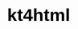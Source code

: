 # kt4html
<!DOCTYPE html>
<html lang="en">
<head>
    <meta charset="UTF-8">
    <meta name="viewport" content="width=device-width, initial-scale=1.0">
    <title>Document</title>
    <style>
        .upfloar-log {
            display: flex;
        }
        .upfloar-read-f {
            display: flex;
            margin-left: 45em;
            padding-top: 35px;
            
        }
        .upfloar-read {
            display: flex;
            padding-top: 35px;
        }
        .flex-up {
            display: flex;
            justify-content: space-between;
            width: 100%;
            height: 100px;
            
        }
        html, body {
            padding: 0;
            margin: 0;
            font-family: Verdana, Arial, sans-serif;
        }
        body {
            color: #000000;
            font-size: 1.1em;
            padding: 1em;
            display: flex;
            flex-direction: column;
            min-height: 100vh;
            
        }
        main {
            display: flex;
            flex-direction: column;
            flex: 11 auto;
            min-height: 100%;
            
        }
        article {
            flex: 2em;
            padding: 1em;
            
        }
        nav, aside {
            flex: 5;
        }
        nav {
            order: -1;
        }
        header, footer {
            flex: 002em;
            text-align: center;
            padding-left: 290px;
            padding-right: 300px;
            
        }
        .glav-gvadrat {
            width: 64em;
            display: flex;
            flex-wrap: wrap;
            
        }
        .box1, .box2, .box3, .box4, .box5, .box6 {
            display: flex;
            text-align: center;
            font-size: 1.1em;
            padding: 1.5em;
            width: 15em;
            height: 15em;
            margin: 10px;
        }
        .box1 { background: black; }
        .box2 { background: orange; }
        .box3 { background: gray; }
        .box4 { background: greenyellow; }
        .box5 { background: grey; }
        .box6 { background: blue; }

        @media screen and (max-width: 1900px) {
            .glav-gvadrat {
            width: 64em;
            display: flex;
            flex-wrap: wrap;
            margin-left: 12em;
        }
        }
        @media screen and (max-width: 1200px) {
            .upfloar-read-f {
                margin-left: 25em;
                padding-top: 35px;
            }
            
        }
        

        @media screen and (max-width: 980px) {
            .upfloar-read-f {
                margin-left: 39em;
                padding-top: 35px;
            }
            .upfloar-read {
                margin-left: 5em;
                margin-right: 5em;
                padding-top: 35px;
            }
            header, footer {
                margin-left: 4em;
                width: 20em;
                height: 15em;
            }
            .glav-gvadrat {
                margin-left: 10em;
                width: 60em;
                display: flex;
                flex-wrap: wrap;
            }
        }

        @media screen and (max-width: 780px) {
            .box1, .box2, .box3, .box4, .box5, .box6 {
                width: 20em;
                height: 20em;
                margin: 10px;
            }
            .glav-gvadrat {
                margin-left: 7em;
                width: 60em;
                display: flex;
                flex-wrap: wrap;
            }
        }

        @media screen and (max-width: 580px) {
            header, footer {
                margin-left: 3em;
                width: 25em;
                height: 15em;
            }
            .glav-gvadrat {
                margin-left: 15em;
                width: 35em;
                display: flex;
                flex-wrap: wrap;
            }
            .box1, .box2, .box3, .box4, .box5, .box6 {
                width: 25em;
                height: 25em;
                margin: 10px;
            }
        }
    </style>
</head>
<body>
    <div class="flex-up">
        <div class="upfloar-log">
            <h1>Nicepage</h1>
        </div>
        <div class="upfloar-read-f">Home</div>
        <div class="upfloar-read">About Company</div>
    </div>

    <header>
        <h1>We'll help manage your business</h1>
        <p>Duis aute irure dolor in reprehenderit in voluptate velit esse cillum dolore eu fugiat nulla pariatur. Excepteur sint occaecat cupidatat non proident, sunt in culpa.</p>
    </header>

    <main>
        <article>
            <div class="glav-gvadrat">
                <div class="box1">Consultations</div>
                <div class="box2">Strategy</div>
                <div class="box3">Investment</div>
                <div class="box4">Marketing</div>
                <div class="box5">Startups</div>
                <div class="box6">Anti-Crisis</div>
            </div>
        </article>
        <nav></nav>
        <aside></aside>
    </main>
</body>
</html>


